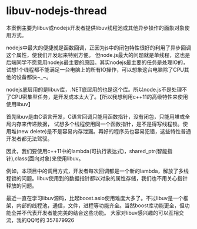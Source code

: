 # libuv-nodejs-thread

本案例主要为libuv或nodejs开发者提供libuv线程池或其他异步操作的面象对象使用方式。

nodejs中最大的便捷就是函数回调，正因为js中的闭包特性很好的利用了异步回调这个属性，使我们开发起来特别方便。
但node.js最大的问题就是单线程，这也是后端同学不愿意用nodejs最主要的原因。其实nodejs最主要的任务是处理IO的，试想1个线程都不能满足一台电脑上的所有IO操作，可以想象这台电脑除了CPU其他的设备都快~_~。

nodejs底层用的是libuv库，.NET底层用的也是这个库。所以node.js不是处理不了CPU密集型任务，是开发成本太大了。【所以我想利用c++11的高级特性来使用使用libuv】


首先libuv是由C语言开发，C语言回调只能用函数指针，没有闭包，只能用堆或全局内存来传递数据，
试想多个线程使用同一个函数指针，是不是得写线程锁。使用堆(new delete)是不是容易内存泄漏。再好的程序员也容易犯错，这些特性普通开发者都无法驾驭。

因此，我们要使用c++11中的lambda(可执行表达式)，shared_ptr(智能指针),class(面向对象)来使用libuv。

例如，本项目中的调用方式，开发者每次回调都是一个新的lambda，解放了多线程锁的问题。libuv使用到的数据指针都以对象的属性存储，我们也不用关心指针释放的问题。



最近一直在学习libuv源码，比起boost.asio使用难度大多了。不过libuv是一个框架，内部的线程池，通信，文件，进程等功能齐全。当然boost库功能更全，但功能全并不代表开发者能完美的结合这些功能。
大家对libuv感兴趣的可以互相交流，我的QQ号的 357879926